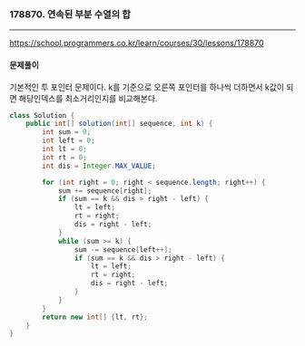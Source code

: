 ### 178870. 연속된 부분 수열의 합

---

https://school.programmers.co.kr/learn/courses/30/lessons/178870

#### 문제풀이

기본적인 투 포인터 문제이다. k를 기준으로 오른쪽 포인터를 하나씩 더하면서 k값이 되면 해당인덱스를 최소거리인지를 비교해본다.

```java
class Solution {
    public int[] solution(int[] sequence, int k) {
        int sum = 0;
        int left = 0;
        int lt = 0;
        int rt = 0;
        int dis = Integer.MAX_VALUE;

        for (int right = 0; right < sequence.length; right++) {
            sum += sequence[right];
            if (sum == k && dis > right - left) {
                lt = left;
                rt = right;
                dis = right - left;
            }
            while (sum >= k) {
                sum -= sequence[left++];
                if (sum == k && dis > right - left) {
                    lt = left;
                    rt = right;
                    dis = right - left;
                }
            }
        }
        return new int[] {lt, rt};
    }
}

```